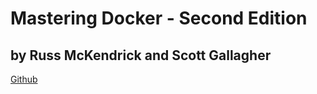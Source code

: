 # Mastering Docker - Second Edition
## by Russ McKendrick and Scott Gallagher

[Github](https://github.com/PacktPublishing/Mastering-Docker-Second-Edition)
